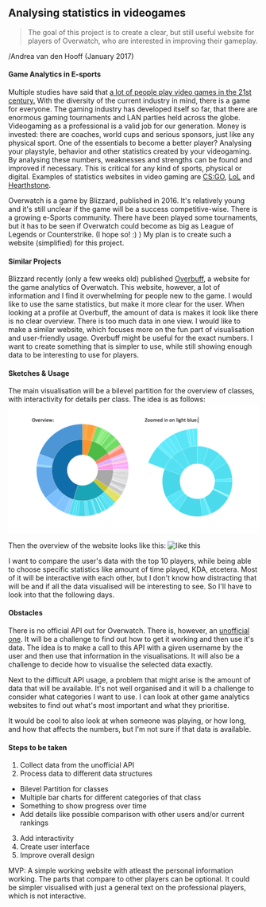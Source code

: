 ## Analysing statistics in videogames
> The goal of this project is to create a clear, but still useful website for players of Overwatch, who are interested in improving their gameplay.
 
/Andrea van den Hooff (January 2017)

#### Game Analytics in E-sports
Multiple studies have said that [a lot of people play video games in the 21st century.](http://www.theesa.com/wp-content/uploads/2015/04/ESA-Essential-Facts-2015.pdf) With the diversity of the current industry in mind, there is a game for everyone. The gaming industry has developed itself so far, that there are enormous gaming tournaments and LAN parties held across the globe. Videogaming as a professional is a valid job for our generation. Money is invested: there are coaches, world cups and serious sponsors, just like any physical sport. One of the essentials to become a better player? Analysing your playstyle, behavior and other statistics created by your videogaming. By analysing these numbers, weaknesses and strengths can be found and improved if necessary. This is critical for any kind of sports, physical or digital. Examples of statistics websites in video gaming are [CS:GO](https://csgosquad.com/top), [LoL](http://www.lolking.net/leaderboards#/na/1) and [Hearthstone](http://www.gosugamers.net/hearthstone/rankings). 

Overwatch is a game by Blizzard, published in 2016. It's relatively young and it's still unclear if the game will be a success competitive-wise. There is a growing e-Sports community. There have been played some tournaments, but it has to be seen if Overwatch could become as big as League of Legends or Counterstrike. (I hope so! :) ) My plan is to create such a website (simplified) for this project. 

#### Similar Projects
Blizzard recently (only a few weeks old) published [Overbuff](https://www.overbuff.com/), a website for the game analytics of Overwatch. This website, however, a lot of information and I find it overwhelming for people new to the game. I would like to use the same statistics, but make it more clear for the user. When looking at a profile at Overbuff, the amount of data is makes it look like there is no clear overview. There is too much data in one view. I would like to make a similar website, which focuses more on the fun part of visualisation and user-friendly usage. Overbuff might be useful for the exact numbers. I want to create something that is simpler to use, while still showing enough data to be interesting to use for players.

#### Sketches & Usage

The main visualisation will be a bilevel partition for the overview of classes, with interactivity for details per class. The idea is as follows: 
![Bilevel partition](/Images/4.png)

Then the overview of the website looks like this:
![like this](/Images/3.png)

I want to compare the user's data with the top 10 players, while being able to choose specific statistics like amount of time played, KDA, etcetera. Most of it will be interactive with each other, but I don't know how distracting that will be and if all the data visualised will be interesting to see. So I'll have to look into that the following days.

#### Obstacles

There is no official API out for Overwatch. There is, however, an [unofficial one](https://api.lootbox.eu/documentation). It will be a challenge to find out how to get it working and then use it's data. The idea is to make a call to this API with a given username by the user and then use that information in the visualisations. It will also be a challenge to decide how to visualise the selected data exactly.

Next to the difficult API usage, a problem that might arise is the amount of data that will be available. It's not well organised and it will b a challenge to consider what categories I want to use. I can look at other game analytics websites to find out what's most important and what they prioritise.

It would be cool to also look at when someone was playing, or how long, and how that affects the numbers, but I'm not sure if that data is available. 

#### Steps to be taken

1. Collect data from the unofficial API
2. Process data to different data structures
  * Bilevel Partition for classes
  * Multiple bar charts for different categories of that class
  * Something to show progress over time
  * Add details like possible comparison with other users and/or current rankings
3. Add interactivity
4. Create user interface
5. Improve overall design

MVP: A simple working website with atleast the personal information working. The parts that compare to other players can be optional. It could be simpler visualised with just a general text on the professional players, which is not interactive.
